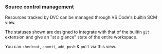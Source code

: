 ### Source control management

Resources tracked by DVC can be managed through VS Code's builtin SCM view.

The statuses shown are designed to integrate with that of the builtin `git`
extension and give an "at a glance" state of the entire workspace.

You can `checkout`, `commit`, `add`, `push` & `pull` via this view.
